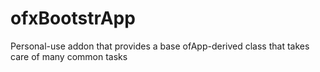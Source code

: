 # ofxBootstrApp
Personal-use addon that provides a base ofApp-derived class that takes care of many common tasks
